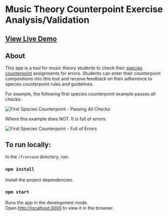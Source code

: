 # Music Theory Counterpoint Exercise Analysis/Validation

## [View Live Demo](https://harmony-helper.fly.dev/)

## About

This app is a tool for music theory students to check their [species counterpoint](https://en.wikipedia.org/wiki/Counterpoint#Species_counterpoint) assignments for errors. Students can enter their counterpoint compositions into this tool and receive feedback on their adherence to species counterpoint rules and guidelines.

For example, the following first species counterpoint example passes all checks:

![First Species Counterpoint - Passing All Checks](https://github.com/chrisfrick/counterpoint-analysis-playground/assets/108237130/6d9be77c-5b5d-45fc-8c16-ae8d960d2107)

Where this example does NOT. It is full of errors:

![First Species Counterpoint - Full of Errors](https://github.com/chrisfrick/counterpoint-analysis-playground/assets/108237130/2bc4b9b1-f53a-4944-8740-3535703c59db)

## To run locally:

In the `/frontend` directory, run:

### `npm install`

Install the project dependencies.

### `npm start`

Runs the app in the development mode.<br />
Open [http://localhost:3000](http://localhost:3000) to view it in the browser.
